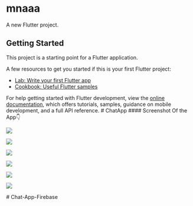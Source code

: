 # mnaaa

A new Flutter project.

## Getting Started

This project is a starting point for a Flutter application.

A few resources to get you started if this is your first Flutter project:

- [Lab: Write your first Flutter app](https://docs.flutter.dev/get-started/codelab)
- [Cookbook: Useful Flutter samples](https://docs.flutter.dev/cookbook)

For help getting started with Flutter development, view the
[online documentation](https://docs.flutter.dev/), which offers tutorials,
samples, guidance on mobile development, and a full API reference.
#   C h a t A p p 
 
 #### Screenshot Of the App👇
<p><img align="center" src="Photos Of the App\Screenshot_1693914198.png"/></p>
<p><img align="center" src="Photos Of the App\Screenshot_1693914203.png"/></p>
<p><img align="center" src="Photos Of the App\Screenshot_1693914210.png"/></p>
<p><img align="center" src="Photos Of the App\Screenshot_1693914233.png"/></p>
<p><img align="center" src="Photos Of the App\Screenshot_1693914239.png"/></p>
<p><img align="center" src="Photos Of the App\Screenshot_1693914241.png"/></p>

#   C h a t - A p p - F i r e b a s e  
 